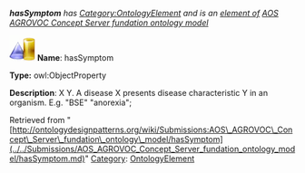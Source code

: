 ___hasSymptom__ has [Category:OntologyElement](../../Category/OntologyElement.md "Category:OntologyElement") and is an [element of](../../Property/ElementOf.md "Property:ElementOf") [AOS AGROVOC Concept Server fundation ontology model](../../Submissions/AOS_AGROVOC_Concept_Server_fundation_ontology_model.md "Submissions:AOS AGROVOC Concept Server fundation ontology model")_


  




[![ObjectProperty](../../images/thumb/c/c3/ObjectProperty.gif/45px-ObjectProperty.gif)](../../Image/ObjectProperty.gif.md "ObjectProperty")
__Name__: hasSymptom 


__Type:__ owl:ObjectProperty 


__Description__: X <has symptom> Y. A disease X presents disease characteristic Y in an organism. E.g. "BSE" <has symptom> "anorexia"; 





Retrieved from "[http://ontologydesignpatterns.org/wiki/Submissions:AOS\_AGROVOC\_Concept\_Server\_fundation\_ontology\_model/hasSymptom](../../Submissions/AOS_AGROVOC_Concept_Server_fundation_ontology_model/hasSymptom.md)"
 [Category](http://ontologydesignpatterns.org/wiki/Special:Categories "Special:Categories"): [OntologyElement](../../Category/OntologyElement.md "Category:OntologyElement")